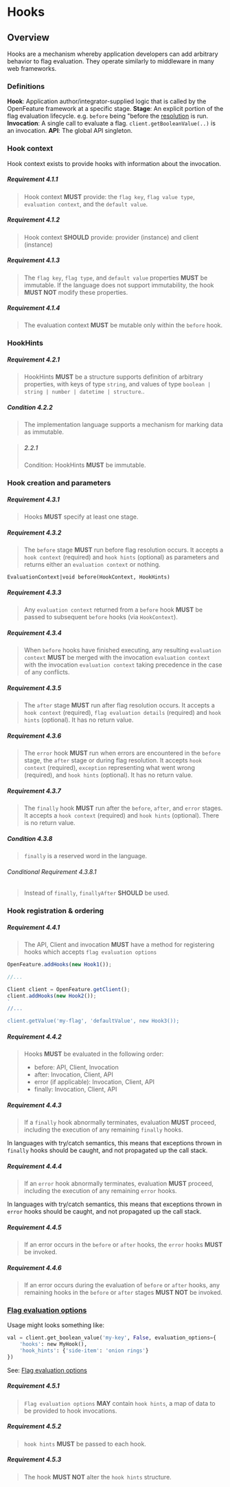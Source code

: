 # Hooks

## Overview

Hooks are a mechanism whereby application developers can add arbitrary behavior to flag evaluation. They operate similarly to middleware in many web frameworks.

### Definitions

**Hook**: Application author/integrator-supplied logic that is called by the OpenFeature framework at a specific stage. **Stage**: An explicit portion of the flag evaluation lifecycle. e.g. `before` being "before the [resolution](../glossary.md#resolving-flag-values) is run. **Invocation**: A single call to evaluate a flag. `client.getBooleanValue(..)` is an invocation. **API**: The global API singleton.

### Hook context

Hook context exists to provide hooks with information about the invocation.

##### Requirement 4.1.1

> Hook context **MUST** provide: the `flag key`, `flag value type`, `evaluation context`, and the `default value`.

##### Requirement 4.1.2

> Hook context **SHOULD** provide: provider (instance) and client (instance)

##### Requirement 4.1.3

> The `flag key`, `flag type`, and `default value` properties **MUST** be immutable. If the language does not support immutability, the hook **MUST NOT** modify these properties.

##### Requirement 4.1.4

> The evaluation context **MUST** be mutable only within the `before` hook.

### HookHints

##### Requirement 4.2.1

> HookHints **MUST** be a structure supports definition of arbitrary properties, with keys of type `string`, and values of type `boolean | string | number | datetime | structure`..

##### Condition 4.2.2

> The implementation language supports a mechanism for marking data as immutable.

> ##### 2.2.1
>
> Condition: HookHints **MUST** be immutable.

### Hook creation and parameters

##### Requirement 4.3.1

> Hooks **MUST** specify at least one stage.

##### Requirement 4.3.2

> The `before` stage **MUST** run before flag resolution occurs. It accepts a `hook context` (required) and `hook hints` (optional) as parameters and returns either an `evaluation context` or nothing.

```
EvaluationContext|void before(HookContext, HookHints)
```

##### Requirement 4.3.3

> Any `evaluation context` returned from a `before` hook **MUST** be passed to subsequent `before` hooks (via `HookContext`).

##### Requirement 4.3.4

> When `before` hooks have finished executing, any resulting `evaluation context` **MUST** be merged with the invocation `evaluation context` with the invocation `evaluation context` taking precedence in the case of any conflicts.

##### Requirement 4.3.5

> The `after` stage **MUST** run after flag resolution occurs. It accepts a `hook context` (required), `flag evaluation details` (required) and `hook hints` (optional). It has no return value.

##### Requirement 4.3.6

> The `error` hook **MUST** run when errors are encountered in the `before` stage, the `after` stage or during flag resolution. It accepts `hook context` (required), `exception` representing what went wrong (required), and `hook hints` (optional). It has no return value.

##### Requirement 4.3.7

> The `finally` hook **MUST** run after the `before`, `after`, and `error` stages. It accepts a `hook context` (required) and `hook hints` (optional). There is no return value.

##### Condition 4.3.8

> `finally` is a reserved word in the language.

###### Conditional Requirement 4.3.8.1

> Instead of `finally`, `finallyAfter` **SHOULD** be used.

### Hook registration & ordering

##### Requirement 4.4.1

> The API, Client and invocation **MUST** have a method for registering hooks which accepts `flag evaluation options`

```js
OpenFeature.addHooks(new Hook1());

//...

Client client = OpenFeature.getClient();
client.addHooks(new Hook2());
`
//...

client.getValue('my-flag', 'defaultValue', new Hook3());
```

##### Requirement 4.4.2

> Hooks **MUST** be evaluated in the following order:
>
> - before: API, Client, Invocation
> - after: Invocation, Client, API
> - error (if applicable): Invocation, Client, API
> - finally: Invocation, Client, API

##### Requirement 4.4.3

> If a `finally` hook abnormally terminates, evaluation **MUST** proceed, including the execution of any remaining `finally` hooks.

In languages with try/catch semantics, this means that exceptions thrown in `finally` hooks should be caught, and not propagated up the call stack.

##### Requirement 4.4.4

> If an `error` hook abnormally terminates, evaluation **MUST** proceed, including the execution of any remaining `error` hooks.

In languages with try/catch semantics, this means that exceptions thrown in `error` hooks should be caught, and not propagated up the call stack.

##### Requirement 4.4.5

> If an error occurs in the `before` or `after` hooks, the `error` hooks **MUST** be invoked.

##### Requirement 4.4.6

> If an error occurs during the evaluation of `before` or `after` hooks, any remaining hooks in the `before` or `after` stages **MUST NOT** be invoked.

### [Flag evaluation options](../types.md#evaluation-options)

Usage might looks something like:

```python
val = client.get_boolean_value('my-key', False, evaluation_options={
    'hooks': new MyHook(),
    'hook_hints': {'side-item': 'onion rings'}
})
```

See: [Flag evaluation options](../flag-evaluation/flag-evaluation.md#)

##### Requirement 4.5.1

> `Flag evaluation options` **MAY** contain `hook hints`, a map of data to be provided to hook invocations.

##### Requirement 4.5.2

> `hook hints` **MUST** be passed to each hook.

##### Requirement 4.5.3

> The hook **MUST NOT** alter the `hook hints` structure.
